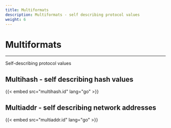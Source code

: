 ```yaml
---
title: Multiformats
description: Multiformats - self describing protocol values
weight: 6
---
```


# Multiformats
---

Self-describing protocol values

## Multihash - self describing hash values

{{< embed src="multihash.id" lang="go" >}}

## Multiaddr - self describing network addresses

{{< embed src="multiaddr.id" lang="go" >}}

